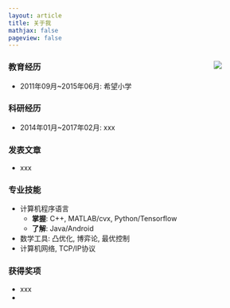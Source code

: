 ```yaml
---
layout: article
title: 关于我
mathjax: false
pageview: false
---
```


<div id="ID_PHOTO" style="width: 18%;">
	<div class="card">
		<div class="card__image">
			<img class="image" src="https://gitee.com/mayezhang/photo/raw/master/Tips/avatar-icon.png" />
		</div>
	</div>
</div>


### 教育经历

- 2011年09月&#126;2015年06月: 希望小学

### 科研经历

- 2014年01月&#126;2017年02月: xxx

### 发表文章

<div align="justify" markdown="1">

- xxx

</div>

### 专业技能

- 计算机程序语言
	- **掌握**: C++, MATLAB/cvx, Python/Tensorflow
	- **了解**: Java/Android
- 数学工具: 凸优化, 博弈论, 最优控制
- 计算机网络, TCP/IP协议

### 获得奖项

- xxx 
- 


<style type="text/css">
#ID_PHOTO {
    position: relative;
    top: 10px;
    float: right;
    z-index: 99;
}
@media screen and (max-width: 800px) {
	#ID_PHOTO {
    	display: none !important;
	}
}
</style>

<script type="text/javascript">
(function () {
	document.querySelector(".article__header header").appendChild(
		document.querySelector("#ID_PHOTO")
	);
})();
</script>